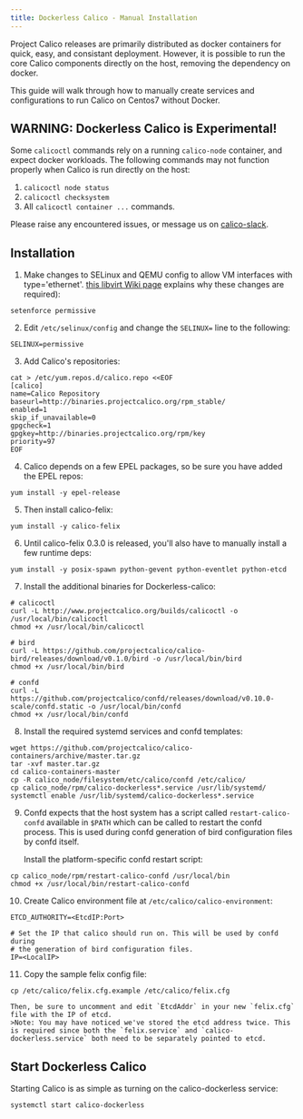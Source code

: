 ```yaml
---
title: Dockerless Calico - Manual Installation
---
```

Project Calico releases are primarily distributed as docker containers for quick, easy, and consistant deployment. However, it is possible to run the core Calico components directly on the host, removing the dependency on docker.

This guide will walk through how to manually create services and configurations to run Calico on Centos7 without Docker.

## WARNING: Dockerless Calico is Experimental!
Some `calicoctl` commands rely on a running `calico-node` container, and expect docker workloads. The following commands may not function properly when Calico is run directly on the host:

1. `calicoctl node status`
2. `calicoctl checksystem`
3. All `calicoctl container ...` commands.

Please raise any encountered issues, or message us on [calico-slack](https://slack.projectcalico.org/).

## Installation
1. Make changes to SELinux and QEMU config to allow VM interfaces with type='ethernet'. [this libvirt Wiki page][libvirt-wiki] explains why these changes are required):

```shell
setenforce permissive
```

2. Edit `/etc/selinux/config` and change the `SELINUX=` line to the following:

```shell
SELINUX=permissive
```

3. Add Calico's repositories:

```shell
cat > /etc/yum.repos.d/calico.repo <<EOF
[calico]
name=Calico Repository
baseurl=http://binaries.projectcalico.org/rpm_stable/
enabled=1
skip_if_unavailable=0
gpgcheck=1
gpgkey=http://binaries.projectcalico.org/rpm/key
priority=97
EOF
```

4. Calico depends on a few EPEL packages, so be sure you have added the EPEL repos:

```shell
yum install -y epel-release
```

5. Then install calico-felix:

```shell
yum install -y calico-felix
```

6. Until calico-felix 0.3.0 is released, you'll also have to manually install a few runtime deps:

```shell
yum install -y posix-spawn python-gevent python-eventlet python-etcd
```

7. Install the additional binaries for Dockerless-calico:

```shell
# calicoctl
curl -L http://www.projectcalico.org/builds/calicoctl -o /usr/local/bin/calicoctl
chmod +x /usr/local/bin/calicoctl

# bird
curl -L https://github.com/projectcalico/calico-bird/releases/download/v0.1.0/bird -o /usr/local/bin/bird
chmod +x /usr/local/bin/bird

# confd
curl -L https://github.com/projectcalico/confd/releases/download/v0.10.0-scale/confd.static -o /usr/local/bin/confd
chmod +x /usr/local/bin/confd
```

8. Install the required systemd services and confd templates:

```shell
wget https://github.com/projectcalico/calico-containers/archive/master.tar.gz
tar -xvf master.tar.gz
cd calico-containers-master
cp -R calico_node/filesystem/etc/calico/confd /etc/calico/
cp calico_node/rpm/calico-dockerless*.service /usr/lib/systemd/
systemctl enable /usr/lib/systemd/calico-dockerless*.service
```

9. Confd expects that the host system has a script called `restart-calico-confd` available in `$PATH` which can be called to restart the confd process. This is used during confd generation of bird configuration files by confd itself.

    Install the platform-specific confd restart script:

```shell
cp calico_node/rpm/restart-calico-confd /usr/local/bin
chmod +x /usr/local/bin/restart-calico-confd
```

10. Create Calico environment file at `/etc/calico/calico-environment`:

```shell
ETCD_AUTHORITY=<EtcdIP:Port>

# Set the IP that calico should run on. This will be used by confd during
# the generation of bird configuration files.
IP=<LocalIP>
```

11. Copy the sample felix config file:

```shell
cp /etc/calico/felix.cfg.example /etc/calico/felix.cfg
```

    Then, be sure to uncomment and edit `EtcdAddr` in your new `felix.cfg` file with the IP of etcd.
    >Note: You may have noticed we've stored the etcd address twice. This is required since both the `felix.service` and `calico-dockerless.service` both need to be separately pointed to etcd.

## Start Dockerless Calico
Starting Calico is as simple as turning on the calico-dockerless service:

```shell
systemctl start calico-dockerless
```

[libvirt-wiki]: http://wiki.libvirt.org/page/Guest_won%27t_start_-_warning:_could_not_open_/dev/net/tun_%28%27generic_ethernet%27_interface%29
